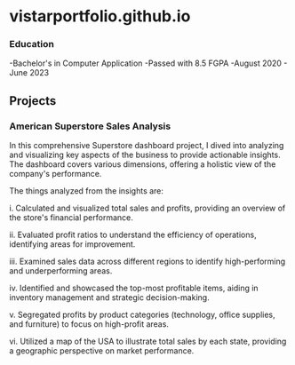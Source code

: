 # vistarportfolio.github.io

### Education
-Bachelor's in Computer Application
-Passed with 8.5 FGPA
-August 2020 - June 2023

## Projects
### American Superstore Sales Analysis

In this comprehensive Superstore dashboard project, I dived into analyzing and visualizing key aspects of the business to provide actionable insights. The dashboard covers various dimensions, offering a holistic view of the company's performance.

The things analyzed from the insights are:

 i. Calculated and visualized total sales and profits, providing an overview of the store's financial performance.

ii. Evaluated profit ratios to understand the efficiency of operations, identifying areas for improvement.

iii. Examined sales data across different regions to identify high-performing and underperforming areas.

iv. Identified and showcased the top-most profitable items, aiding in inventory management and strategic decision-making.

v. Segregated profits by product categories (technology, office supplies, and furniture) to focus on high-profit areas.

vi. Utilized a map of the USA to illustrate total sales by each state, providing a geographic perspective on market performance.
